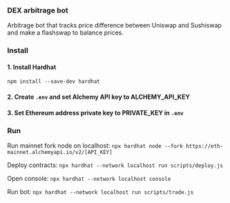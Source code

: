 ### DEX arbitrage bot
Arbitrage bot that tracks price difference between Uniswap and Sushiswap and make a flashswap to balance prices.

### Install

#### 1. Install Hardhat  
<code>npm install --save-dev hardhat</code>  

#### 2. Create `.env` and set Alchemy API key to ALCHEMY_API_KEY

#### 3. Set Ethereum address private key to PRIVATE_KEY in `.env`

### Run

Run mainnet fork node on localhost: `npx hardhat node --fork https://eth-mainnet.alchemyapi.io/v2/[API_KEY]`  

Deploy contracts: `npx hardhat --network localhost run scripts/deploy.js`  

Open console: `npx hardhat --network localhost console`  

Run bot: `npx hardhat --network localhost run scripts/trade.js`  
